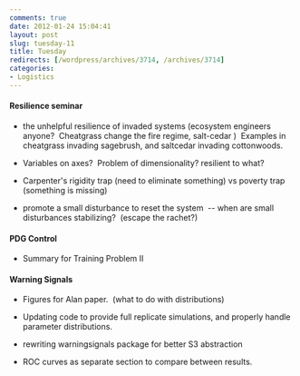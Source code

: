 ```yaml
---
comments: true
date: 2012-01-24 15:04:41
layout: post
slug: tuesday-11
title: Tuesday
redirects: [/wordpress/archives/3714, /archives/3714]
categories:
- Logistics
---
```


#### Resilience seminar





	
  * the unhelpful resilience of invaded systems (ecosystem engineers anyone?  Cheatgrass change the fire regime, salt-cedar )  Examples in cheatgrass invading sagebrush, and saltcedar invading cottonwoods.

	
  * Variables on axes?  Problem of dimensionality? resilient to what?

	
  * Carpenter's rigidity trap (need to eliminate something) vs poverty trap (something is missing)

	
  * promote a small disturbance to reset the system  -- when are small disturbances stabilizing?  (escape the rachet?)




#### PDG Control





	
  * Summary for Training Problem II




#### Warning Signals





	
  * Figures for Alan paper.  (what to do with distributions)



	
  * Updating code to provide full replicate simulations, and properly handle parameter distributions.

	
  * rewriting warningsignals package for better S3 abstraction

	
  * ROC curves as separate section to compare between results.


